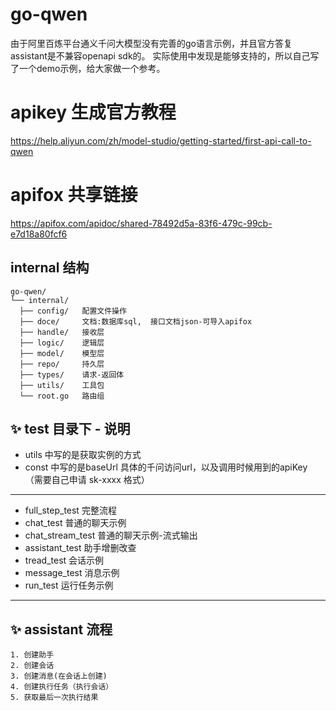 # go-qwen

由于阿里百炼平台通义千问大模型没有完善的go语言示例，并且官方答复assistant是不兼容openapi sdk的。
实际使用中发现是能够支持的，所以自己写了一个demo示例，给大家做一个参考。

# apikey 生成官方教程
https://help.aliyun.com/zh/model-studio/getting-started/first-api-call-to-qwen
# apifox 共享链接
https://apifox.com/apidoc/shared-78492d5a-83f6-479c-99cb-e7d18a80fcf6


## internal 结构
```
go-qwen/
└── internal/
  ├── config/   配置文件操作
  ├── doce/     文档:数据库sql,  接口文档json-可导入apifox
  ├── handle/   接收层
  ├── logic/    逻辑层
  ├── model/    模型层
  ├── repo/     持久层
  ├── types/    请求-返回体
  ├── utils/    工具包
  └── root.go   路由组
```


## ✨  test 目录下 - 说明
- utils 中写的是获取实例的方式
- const 中写的是baseUrl 具体的千问访问url，以及调用时候用到的apiKey （需要自己申请 sk-xxxx 格式）
- -----------------------------------------------------------------------------------------------------------------
- full_step_test 完整流程
- chat_test 普通的聊天示例
- chat_stream_test 普通的聊天示例-流式输出
- assistant_test 助手增删改查
- tread_test 会话示例
- message_test 消息示例
- run_test 运行任务示例
- -----------------------------------------------------------------------------------------------------------------
## ✨ assistant 流程
    1. 创建助手 
    2. 创建会话
    3. 创建消息(在会话上创建)
    4. 创建执行任务（执行会话）
    5. 获取最后一次执行结果

